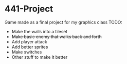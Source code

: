 # 441-Project

Game made as a final project for my graphics class
TODO:
* Make the walls into a tileset
* ~~Make basic enemy that walks back and forth~~
* Add player attack
* Add better sprites
* Make switches
* Other stuff to make it better
